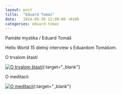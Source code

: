 ```yaml
---
layout: post
title:  "Eduard Tomas"
date:   2024-09-30 12:00:00 +0100
categories: eduard-tomas
---
```


Pamäte mystika / Eduard Tomáš

Hello World 15 dielný interview s Eduardom Tomášom.

O trvalom štastí

[![O trvalom štastí](https://img.youtube.com/vi/LE4S9W-v0BY/hqdefault.jpg)](https://www.youtube.com/watch?v=LE4S9W-v0BY){:target="_blank"}

O meditacii

[![O meditacii](https://img.youtube.com/vi/j8ReH1Q1rBM/hqdefault.jpg)](https://www.youtube.com/watch?v=j8ReH1Q1rBM){:target="_blank"}